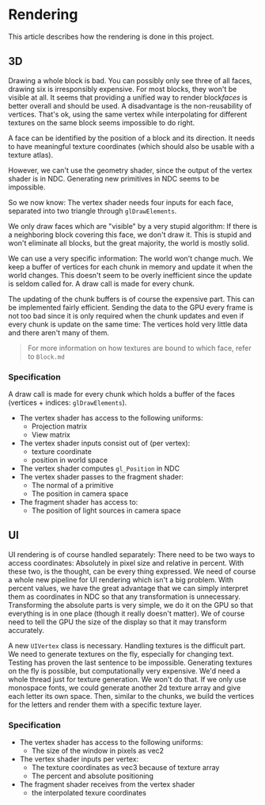 # Rendering

This article describes how the rendering is done in this project.

## 3D
Drawing a whole block is bad. You can possibly only see three of all faces, drawing six is irresponsibly expensive. For most blocks, they won't be visible at all.
It seems that providing a unified way to render block*faces* is better overall and should be used. A disadvantage is the non-reusability of vertices. That's ok, using the same vertex while interpolating for different textures on the same block seems impossible to do right.

A face can be identified by the position of a block and its direction. It needs to have meaningful texture coordinates (which should also be usable with a texture atlas).

However, we can't use the geometry shader, since the output of the vertex shader is in NDC. Generating new primitives in NDC seems to be impossible.

So we now know: The vertex shader needs four inputs for each face, separated into two triangle through `glDrawElements`.

We only draw faces which are "visible" by a very stupid algorithm: If there is a neighboring block covering this face, we don't draw it. This is stupid and won't eliminate all blocks, but the great majority, the world is mostly solid.

We can use a very specific information: The world won't change much. We keep a buffer of vertices for each chunk in memory and update it when the world changes. This doesn't seem to be overly inefficient since the update is seldom called for. A draw call is made for every chunk.

The updating of the chunk buffers is of course the expensive part. This can be implemented fairly efficient. Sending the data to the GPU every frame is not too bad since it is only required when the chunk updates and even if every chunk is update on the same time: The vertices hold very little data and there aren't many of them.

> For more information on how textures are bound to which face, refer to `Block.md`

### Specification
A draw call is made for every chunk which holds a buffer of the faces (vertices + indices: `glDrawElements`).

- The vertex shader has access to the following uniforms:
  - Projection matrix
  - View matrix
- The vertex shader inputs consist out of (per vertex):
  - texture coordinate
  - position in world space
- The vertex shader computes `gl_Position` in NDC
- The vertex shader passes to the fragment shader:
  - The normal of a primitive
  - The position in camera space
- The fragment shader has access to:
  - The position of light sources in camera space




## UI
UI rendering is of course handled separately:
There need to be two ways to access coordinates: Absolutely in pixel size and relative in percent. With these two, is the thought, can be every thing expressed.
We need of course a whole new pipeline for UI rendering which isn't a big problem. With percent values, we have the great advantage that we can simply interpret them as coordinates in NDC so that any transformation is unnecessary. Transforming the absolute parts is very simple, we do it on the GPU so that everything is in one place (though it really doesn't matter).
We of course need to tell the GPU the size of the display so that it may transform accurately.

A new `UIVertex` class is necessary. Handling textures is the difficult part. We need to generate textures on the fly, especially for changing text. Testing has proven the last sentence to be impossible. Generating textures on the fly is possible, but computationally very expensive. We'd need a whole thread just for texture generation. We won't do that.
If we only use monospace fonts, we could generate another 2d texture array and give each letter its own space. Then, similar to the chunks, we build the vertices for the letters and render them with a specific texture layer.

### Specification

- The vertex shader has access to the following uniforms:
  - The size of the window in pixels as vec2
- The vertex shader inputs per vertex:
  - The texture coordinates as vec3 because of texture array
  - The percent and absolute positioning
- The fragment shader receives from the vertex shader
  - the interpolated texure coordinates